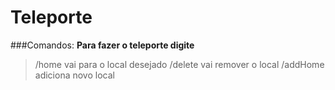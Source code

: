 # Teleporte

###Comandos:
**Para fazer o teleporte digite**
>/home <nome do local> vai para o local desejado
/delete <nome do local> vai remover o local
/addHome <nome do local> adiciona novo local